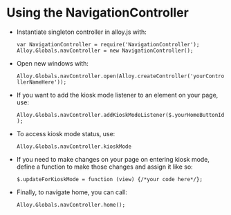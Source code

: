 Using the NavigationController
=============================

* Instantiate singleton controller in alloy.js with: 

	`var NavigationController = require('NavigationController');`
	`Alloy.Globals.navController = new NavigationController();`
	
	
* Open new windows with:

	`Alloy.Globals.navController.open(Alloy.createController('yourControllerNameHere'));`
	 
	 
* If you want to add the kiosk mode listener to an element on your page, use:

	`Alloy.Globals.navController.addKioskModeListener($.yourHomeButtonId);`
	
	
* To access kiosk mode status, use:

	`Alloy.Globals.navController.kioskMode`
	
	
* If you need to make changes on your page on entering kiosk mode, define a function to make those changes and assign it like so:

	`$.updateForKioskMode = function (view) {/*your code here*/};`
	
	
* Finally, to navigate home, you can call:

	`Alloy.Globals.navController.home();`
	